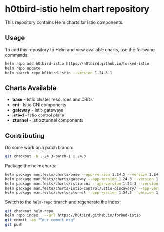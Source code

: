 # h0tbird-istio helm chart repository

This repository contains Helm charts for Istio components.

## Usage

To add this repository to Helm and view available charts, use the following commands:

```bash
helm repo add h0tbird-istio https://h0tbird.github.io/forked-istio
helm repo update
helm search repo h0tbird-istio --version 1.24.3-1
```

## Charts Available
- **base** - Istio cluster resources and CRDs
- **cni** - Istio CNI components
- **gateway** - Istio gateways
- **istiod** - Istio control plane
- **ztunnel** - Istio ztunnel components

## Contributing

Do some work on a patch branch:
```bash
git checkout -b 1.24.3-patch-1 1.24.3
```

Package the helm charts:
```bash
helm package manifests/charts/base --app-version 1.24.3 --version 1.24.3-1
helm package manifests/charts/gateway --app-version 1.24.3 --version 1.24.3-1
helm package manifests/charts/istio-cni --app-version 1.24.3 --version 1.24.3-1
helm package manifests/charts/istio-control/istio-discovery/ --app-version 1.24.3 --version 1.24.3-1
helm package manifests/charts/ztunnel --app-version 1.24.3 --version 1.24.3-1
```

Switch to the `helm-repo` branch and regenerate the index:
```bash
git checkout helm-repo
helm repo index . --url https://h0tbird.github.io/forked-istio
git commit -am "Your commit msg"
git push
```
